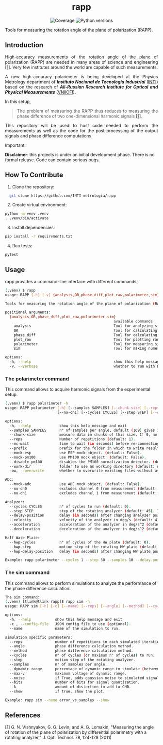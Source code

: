 <h1 align="center" style="border-bottom: none;"> rapp </h1>

<p align="center">
  <a>
    <img alt="Coverage" src="https://codecov.io/gh/tomaslink/rapp/graph/badge.svg?token=DV6XJFKHYS">
  </a>
  <a>
    <img alt="Python versions" src="https://img.shields.io/badge/python-3.8%20%7C%203.9%20%7C%203.10%20%7C%203.11%20%7C%203.12-blue">
  </a>
</p>

Tools for measuring the rotation angle of the plane of polarization (RAPP).


[VNIIOFI]: https://www.vniiofi.ru
[INTI]: https://www.inti.gob.ar/areas/metrologia-y-calidad/fisica/metrologia-fisica

## Introduction

<div align="justify">

  High-accuracy measurements of the rotation angle of the plane of polarization (RAPP)
  are needed in many areas of science and engineering [[1]](#1). 
  Very few institutes around the world are capable of such measurements.

  A new high-accuracy polarimeter is being developed at the Physics Metrology department
  of ***Instituto Nacional de Tecnología Industrial*** ([INTI])
    based on the research
  of ***All-Russian Research Institute for Optical and Physical Measurements*** ([VNIIOFI]).

  In this setup,
  > The problem of measuring the RAPP thus reduces
    to measuring the phase difference of two one-dimensional
    harmonic signals [[1]](#1). 

  This repository will be used to host code needed to perform the measurements as well as the code
for the post-processing of the output signals and phase difference computations. 

</div>


> [!IMPORTANT]
> **Disclaimer**: this projects is under an initial development phase. There is no formal release.
  Code can contain serious bugs. 

## How To Contribute

1. Clone the repository: 

```bash
  git clone https://github.com/INTI-metrologia/rapp
```

2. Create virtual environment:

```bash
python -m venv .venv
. .venv/bin/activate
```

3. Install dependencies:

```bash
pip install -r requirements.txt
```

4. Run tests:

```bash
pytest
```


## Usage

rapp provides a command-line interface with different commands:
```bash
(.venv) $ rapp
usage: RAPP [-h] [-v] {analysis,OR,phase_diff,plot_raw,polarimeter,sim} ...

Tools for measuring the rotation angle of the plane of polarization (RAPP).

positional arguments:
  {analysis,OR,phase_diff,plot_raw,polarimeter,sim}
                                                  available commands
    analysis                                      Tool for analyzing signals: noise, drift, etc.
    OR                                            Tool for calculating optical rotation from initial phase and final phase measurements.
    phase_diff                                    Tool for calculating phase difference from single polarimeter measurement.
    plot_raw                                      Tool for plotting raw measurements.
    polarimeter                                   Tool for measuring signals with the polarimeter.
    sim                                           Tool for making numerical simulations.

options:
  -h, --help                                      show this help message and exit
  -v, --verbose                                   whether to run with DEBUG log level (default: False).
```

### The polarimeter command

This command allows to acquire harmonic signals from the experimental setup. 

```bash
(.venv) $ rapp polarimeter -h
usage: RAPP polarimeter [-h] [--samples SAMPLES] [--chunk-size] [--reps] [--mc-wait] [--prefix] [--mock-esp] [--mock-pm100] [--disable-pm100] [--work-dir] [-ow] [--mock-adc] [--no-ch0]
                        [--no-ch1] [--cycles CYCLES] [--step STEP] [--delay-position] [--velocity] [--acceleration] [--deceleration] [--hwp-cycles] [--hwp-step] [--hwp-delay-position]

options:
  -h, --help             show this help message and exit
  --samples SAMPLES      n° of samples per angle, default (169) gives 10 cycles of 50 Hz noise.
  --chunk-size           measure data in chunks of this size. If 0, no chunks (default: 500).
  --reps                 Number of repetitions (default: 1).
  --mc-wait              time to wait (in seconds) before re-connecting the MC (default: 15).
  --prefix               prefix for the folder in which to write results (default: test).
  --mock-esp             use ESP mock object. (default: False).
  --mock-pm100           use PM100 mock object. (default: False).
  --disable-pm100        disables the PM100 normalization detector. (default: False).
  --work-dir             folder to use as working directory (default: workdir)
  -ow, --overwrite       whether to overwrite existing files without asking (default: False).

ADC:
  --mock-adc             use ADC mock object. (default: False).
  --no-ch0               excludes channel 0 from measurement (default: False).
  --no-ch1               excludes channel 1 from measurement (default: False).

Analyzer:
  --cycles CYCLES        n° of cycles to run (default: 0).
  --step STEP            step of the rotating analyzer (default: 45). If cycles==0, step is ignored.
  --delay-position       delay (in seconds) after changing analyzer position (default: 0).
  --velocity             velocity of the analyzer in deg/s (default: 4).
  --acceleration         acceleration of the analyzer in deg/s^2 (default: 1).
  --deceleration         deceleration of the analyzer in deg/s^2 (default: 1).

Half Wate Plate:
  --hwp-cycles           n° of cycles of the HW plate (default: 0).
  --hwp-step             motion step of the rotating HW plate (default: 45).
  --hwp-delay-position   delay (in seconds) after changing HW plate position (default: 5).

Example: rapp polarimeter --cycles 1 --step 30 --samples 10 --delay-position 0

```

### The sim command

This command allows to perform simulations to analyze the performance of the phase difference calculation. 

```bash
The sim command:
(.venv) [tlink@tlink rapp]$ rapp sim -h
usage: RAPP sim [-h] [-c] [--name] [--reps] [--angle] [--method] [--cycles] [--step] [--samples] [--dynamic-range] [--max-v] [--noise] [--bits] [--k] [--show]

options:
  -h, --help           show this help message and exit
  -c , --config-file   JSON config file to use (optional).
  --name               name of the simulation to run.

simulation specific parameters:
  --reps               number of repetitions in each simulated iteration.
  --angle              phase difference calculation method.
  --method             phase difference calculation method.
  --cycles             n° of cycles (or maximum n° of cycles) to run.
  --step               motion step of the rotating analyzer.
  --samples            n° of samples per angle.
  --dynamic-range      percentage of dynamic range to simulate (between [0, 1]).
  --max-v              maximum voltage of dynamic range.
  --noise              if True, adds gaussian noise to simulated signals.
  --bits               number of bits for signal quantization.
  --k                  amount of distortion to add to CH0.
  --show               if true, show the plot.

Example: rapp sim --name error_vs_samples --show
```


## References
<a id="1">[1]</a> G. N. Vishnyakov, G. G. Levin, and A. G. Lomakin,
"Measuring the angle of rotation of the plane of polarization by differential polarimetry with a rotating analyzer,"
J. Opt. Technol. 78, 124-128 (2011)
